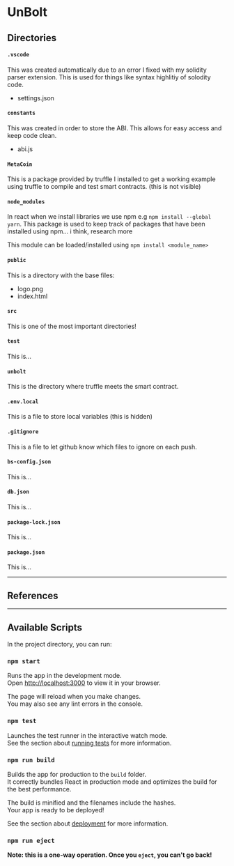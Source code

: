 # UnBolt

## Directories
#### `.vscode`
This was created automatically due to an error I fixed with my solidity parser extension. This is used for things like syntax highlitiy of solodity code. 
- settings.json

#### `constants`
This was created in order to store the ABI. This allows for easy access and keep code clean.
- abi.js

#### `MetaCoin`
This is a package provided by truffle I installed to get a working example using truffle to compile and test smart contracts. (this is not visible)

#### `node_modules`
In react when we install libraries we use npm e.g `npm install --global yarn`. This package is used to keep track of packages that have been installed using npm... i think, research more

This module can be loaded/installed using `npm install <module_name>`

#### `public`
This is a directory with the base files:
- logo.png
- index.html

#### `src`
This is one of the most important directories!

#### `test`
This is...

#### `unbolt`
This is the directory where truffle meets the smart contract.

#### `.env.local`
This is a file to store local variables (this is hidden)

#### `.gitignore`
This is a file to let github know which files to ignore on each push.

#### `bs-config.json`
This is...

#### `db.json`
This is...

#### `package-lock.json`
This is...

#### `package.json`
This is...


---
## References




---
## Available Scripts
In the project directory, you can run:

### `npm start`

Runs the app in the development mode.\
Open [http://localhost:3000](http://localhost:3000) to view it in your browser.

The page will reload when you make changes.\
You may also see any lint errors in the console.

### `npm test`

Launches the test runner in the interactive watch mode.\
See the section about [running tests](https://facebook.github.io/create-react-app/docs/running-tests) for more information.

### `npm run build`

Builds the app for production to the `build` folder.\
It correctly bundles React in production mode and optimizes the build for the best performance.

The build is minified and the filenames include the hashes.\
Your app is ready to be deployed!

See the section about [deployment](https://facebook.github.io/create-react-app/docs/deployment) for more information.

### `npm run eject`

**Note: this is a one-way operation. Once you `eject`, you can't go back!**

